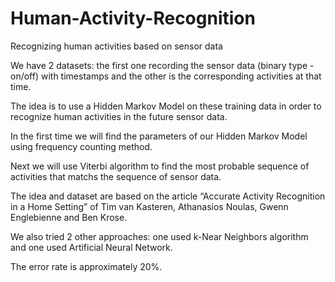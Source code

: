 # Human-Activity-Recognition
Recognizing human activities based on sensor data 

We have 2 datasets: the first one recording the sensor data (binary type - on/off) with timestamps and the other is the corresponding activities at that time. 

The idea is to use a Hidden Markov Model on these training data in order to recognize human activities in the future sensor data. 

In the first time we will find the parameters of our Hidden Markov Model using frequency counting method. 

Next we will use Viterbi algorithm to find the most probable sequence of activities that matchs the sequence of sensor data.

The idea and dataset are based on the article “Accurate Activity Recognition in a Home Setting” of Tim van Kasteren, Athanasios Noulas, Gwenn Englebienne and Ben Krose.

We also tried 2 other approaches: one used k-Near Neighbors algorithm and one used Artificial Neural Network. 

The error rate is approximately 20%. 

